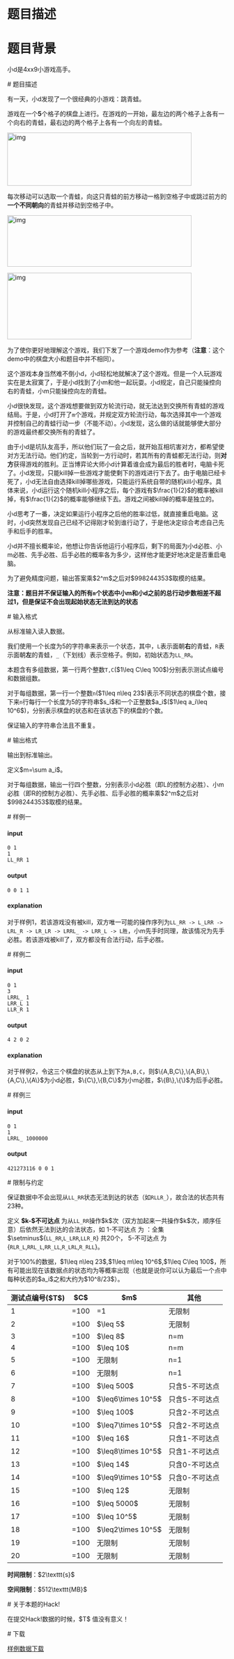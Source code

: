 # 题目描述

# 题目背景


<p>小d是4xx9小游戏高手。</p>
# 题目描述


<p>有一天，小d发现了一个很经典的小游戏：跳青蛙。</p>
<p>游戏在一个<strong>5</strong>个格子的棋盘上进行。在游戏的一开始，最左边的两个格子上各有一个向右的青蛙，最右边的两个格子上各有一个向左的青蛙。</p>
<p> <img src="source/uoj/342/img/aHR0cHM6Ly9pLmxvbGkubmV0LzIwMTgvMDkvMTkvNWJhMWViYTA3MGZmMi5wbmc=.png" alt="img" align="middle" width="423" height="122"/></p>
<p>每次移动可以选取一个青蛙，向这只青蛙的前方移动一格到空格子中或跳过前方的<strong>一个不同朝向</strong>的青蛙并移动到空格子中。</p>
<p> <img src="source/uoj/342/img/aHR0cHM6Ly9pLmxvbGkubmV0LzIwMTgvMDkvMTkvNWJhMWViYTJjZTZhMC5wbmc=.png" alt="img" align="middle" width="423" height="118"/></p>
<p> <img src="source/uoj/342/img/aHR0cHM6Ly9pLmxvbGkubmV0LzIwMTgvMDkvMTkvNWJhMWViYTJkMDBhZS5wbmc=.png" alt="img" align="middle" width="423" height="153"/></p>
<p>为了使你更好地理解这个游戏，我们下发了一个游戏demo作为参考（<strong>注意</strong>：这个demo中的棋盘大小和题目中并不相同）。</p>
<p>这个游戏本身当然难不倒小d，小d轻松地就解决了这个游戏。但是一个人玩游戏实在是太寂寞了，于是小d找到了小m和他一起玩耍。小d规定，自己只能操控向右的青蛙，小m只能操控向左的青蛙。</p>
<p>小d很快发现，这个游戏想要做到双方轮流行动，就无法达到交换所有青蛙的游戏结局。于是，小d打开了<code>m</code>个游戏，并规定双方轮流行动，每次选择其中一个游戏并控制自己的青蛙行动一步（不能不动）。小d发现，这么做的话就能够使大部分的游戏最终都交换所有的青蛙了。</p>
<p>由于小d是坑队友高手，所以他们玩了一会之后，就开始互相坑害对方，都希望使对方无法行动。他们约定，当轮到一方行动时，若其所有的青蛙都无法行动，则<strong>对方</strong>获得游戏的胜利。正当博弈论大师小d计算着谁会成为最后的胜者时，电脑卡死了。小d发现，只能kill掉一些游戏才能使剩下的游戏进行下去了。由于电脑已经卡死了，小d无法自由选择kill掉哪些游戏，只能运行系统自带的随机kill小程序。具体来说，小d运行这个随机kill小程序之后，每个游戏有$\frac{1}{2}$的概率被kill掉，有$\frac{1}{2}$的概率能够继续下去。游戏之间被kill掉的概率是独立的。</p>
<p>小d思考了一番，决定如果运行小程序之后他的胜率过低，就直接重启电脑。这时，小d突然发现自己已经不记得刚才轮到谁行动了，于是他决定综合考虑自己先手和后手的胜率。</p>
<p>小d并不擅长概率论，他想让你告诉他运行小程序后，剩下的局面为小d必胜、小m必胜、先手必胜、后手必胜的概率各为多少，这样他才能更好地决定是否重启电脑。</p>
<p>为了避免精度问题，输出答案乘$2^m$之后对$998244353$取模的结果。</p>
<p><strong>注意：题目并不保证输入的所有<code>m</code>个状态中小m和小d之前的总行动步数相差不超过1，但是保证不会出现起始状态无法到达的状态</strong></p>
# 输入格式


<p>从标准输入读入数据。</p>
<p>我们使用一个长度为5的字符串来表示一个状态，其中，<code>L</code>表示面朝<strong>右</strong>的青蛙，<code>R</code>表示面朝<strong>左</strong>的青蛙，<code>_</code>（下划线）表示空格子。例如，初始状态为<code>LL_RR</code>。</p>
<p>本题含有多组数据，第一行两个整数<code>T,C</code>($1\leq C\leq 100$)分别表示测试点编号和数据组数。</p>
<p>对于每组数据，第一行一个整数<code>n</code>($1\leq n\leq 23$)表示不同状态的棋盘个数，接下来<code>n</code>行每行一个长度为5的字符串$s_i$和一个正整数$a_i$($1\leq a_i\leq 10^6$)，分别表示棋盘的状态和在该状态下的棋盘的个数。</p>
<p>保证输入的字符串合法且不重复。</p>
# 输出格式


<p>输出到标准输出。</p>
<p>定义$m=\sum a_i$。</p>
<p>对于每组数据，输出一行四个整数，分别表示小d必胜（即L的控制方必胜）、小m必胜（即R的控制方必胜）、先手必胜、后手必胜的概率乘$2^m$之后对$998244353$取模的结果。</p>
# 样例一


<h4>input</h4>
<pre><code class="sh_plain">0 1
1
LL_RR 1</code></pre>
<h4>output</h4>
<pre><code class="sh_plain">0 0 1 1</code></pre>
<h4>explanation</h4>
<p>对于样例1，若该游戏没有被kill，双方唯一可能的操作序列为<code>LL_RR -&gt; L_LRR -&gt; LRL_R -&gt; LR_LR -&gt; LRRL_ -&gt; LRR_L -&gt; L胜</code>，小m先手时同理，故该情况为先手必胜。若该游戏被kill了，双方都没有合法行动，后手必胜。</p>
# 样例二


<h4>input</h4>
<pre><code class="sh_plain">0 1
3
LRRL_ 1
LRR_L 1
LLR_R 1</code></pre>
<h4>output</h4>
<pre><code class="sh_plain">4 2 0 2</code></pre>
<h4>explanation</h4>
<p>对于样例2，令这三个棋盘的状态从上到下为<code>A,B,C</code>，则$\{A,B,C\},\{A,B\},\{A,C\},\{A\}$为小d必胜，$\{C\},\{B,C\}$为小m必胜，$\{B\},\{\}$为后手必胜。</p>
# 样例三


<h4>input</h4>
<pre><code class="sh_plain">0 1
1
LRRL_ 1000000</code></pre>
<h4>output</h4>
<pre><code class="sh_plain">421273116 0 0 1</code></pre>
# 限制与约定


<p>保证数据中不会出现从<code>LL_RR</code>状态无法到达的状态（如<code>RLLR_</code>），故合法的状态共有23种。</p>
<p>定义 <strong>$k-$不可达点</strong> 为从<code>LL_RR</code>操作$k$次（双方加起来一共操作$k$次，顺序任意）后依然无法到达的合法状态，如 1-不可达点 为 ：全集$\setminus${<code>LL_RR</code>,<code>L_LRR</code>,<code>LLR_R</code>} 共20个， 5-不可达点 为{<code>RLR_L</code>,<code>RRL_L</code>,<code>RR_LL</code>,<code>R_LRL</code>,<code>R_RLL</code>}。</p>
<p>对于100%的数据，$1\leq n\leq 23$,$1\leq m\leq 10^6$,$1\leq C\leq 100$，所有可能出现在该数据点的状态均为等概率出现（也就是说你可以认为最后一个点中每种状态的$a_i$之和大约为$10^8/23$）。</p>
<table class="table table-bordered table-text-center table-vertical-middle"><thead><tr><th rowspan="1">测试点编号($T$)</th><th rowspan="1">$C$</th><th rowspan="1">$m$</th><th rowspan="1">其他</th></tr></thead><tbody><tr><td rowspan="1">1</td><td rowspan="1">=100</td><td rowspan="1">=1</td><td rowspan="1">无限制</td></tr><tr><td rowspan="1">2</td><td rowspan="1">=100</td><td rowspan="1">$\leq 5$</td><td rowspan="1">无限制</td></tr><tr><td rowspan="1">3</td><td rowspan="1">=100</td><td rowspan="1">$\leq 8$</td><td rowspan="1">n=m</td></tr><tr><td rowspan="1">4</td><td rowspan="1">=100</td><td rowspan="1">$\leq 10$</td><td rowspan="1">n=m</td></tr><tr><td rowspan="1">5</td><td rowspan="1">=100</td><td rowspan="1">无限制</td><td rowspan="1">n=1</td></tr><tr><td rowspan="1">6</td><td rowspan="1">=100</td><td rowspan="1">无限制</td><td rowspan="1">n=1</td></tr><tr><td rowspan="1">7</td><td rowspan="1">=100</td><td rowspan="1">$\leq 500$</td><td rowspan="1">只含5-不可达点</td></tr><tr><td rowspan="1">8</td><td rowspan="1">=100</td><td rowspan="1">$\leq6\times 10^5$</td><td rowspan="1">只含5-不可达点</td></tr><tr><td rowspan="1">9</td><td rowspan="1">=100</td><td rowspan="1">$\leq 100$</td><td rowspan="1">只含2-不可达点</td></tr><tr><td rowspan="1">10</td><td rowspan="1">=100</td><td rowspan="1">$\leq7\times 10^5$</td><td rowspan="1">只含2-不可达点</td></tr><tr><td rowspan="1">11</td><td rowspan="1">=100</td><td rowspan="1">$\leq 16$</td><td rowspan="1">只含1-不可达点</td></tr><tr><td rowspan="1">12</td><td rowspan="1">=100</td><td rowspan="1">$\leq8\times 10^5$</td><td rowspan="1">只含1-不可达点</td></tr><tr><td rowspan="1">13</td><td rowspan="1">=100</td><td rowspan="1">$\leq 14$</td><td rowspan="1">只含0-不可达点</td></tr><tr><td rowspan="1">14</td><td rowspan="1">=100</td><td rowspan="1">$\leq9\times 10^5$</td><td rowspan="1">只含0-不可达点</td></tr><tr><td rowspan="1">15</td><td rowspan="1">=100</td><td rowspan="1">$\leq 12$</td><td rowspan="1">无限制</td></tr><tr><td rowspan="1">16</td><td rowspan="1">=100</td><td rowspan="1">$\leq 5000$</td><td rowspan="1">无限制</td></tr><tr><td rowspan="1">17</td><td rowspan="1">=100</td><td rowspan="1">$\leq 10^5$</td><td rowspan="1">无限制</td></tr><tr><td rowspan="1">18</td><td rowspan="1">=100</td><td rowspan="1">$\leq2\times 10^5$</td><td rowspan="1">无限制</td></tr><tr><td rowspan="1">19</td><td rowspan="1">=100</td><td rowspan="1">无限制</td><td rowspan="1">无限制</td></tr><tr><td rowspan="1">20</td><td rowspan="1">=100</td><td rowspan="1">无限制</td><td rowspan="1">无限制</td></tr></tbody></table><p><strong>时间限制</strong>：$2\texttt{s}$</p>
<p><strong>空间限制</strong>：$512\texttt{MB}$</p>
# 关于本题的Hack!


<p>在提交Hack!数据的时候，$T$ 值没有意义！</p>
# 下载


<p><a href="http://uoj.ac/download.php?type=problem&amp;id=342">样例数据下载</a></p>
